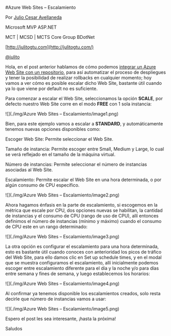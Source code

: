 <properties
	pageTitle="Azure Web Sites – Escalamiento"
	description="Escalar un sitio Web Azure"
	services="cloud"
	documentationCenter=""
	authors="andygonusa"
	manager=""
	editor="andygonusa"/>

<tags
	ms.service="cloud"
	ms.workload="debugging"
	ms.tgt_pltfrm="na"
	ms.devlang="na"
	ms.topic="how-to-article"
	ms.date="05/17/2016"
	ms.author="andygonusa"/>


#Azure Web Sites – Escalamiento

Por [Julio Cesar Avellaneda](http://mvp.microsoft.com/en-us/MVP/Julio%20Cesar%20Avellaneda-4038198)

Microsoft MVP ASP.NET

MCT | MCSD | MCTS
Core Group BDotNet

[http://julitogtu.com](http://julitogtu.com/)

[@julito](https://twitter.com/julitogtu)

Hola, en el post anterior hablamos de cómo podemos [integrar un Azure
Web Site con un
repositorio](http://julitogtu.wordpress.com/2014/03/10/azure-azure-web-sites-integracion-con-repositorios/),
para así automatizar el proceso de despliegues y tener la posibilidad de
realizar rollbacks en cualquier momento; hoy vamos a ver cómo es posible
escalar dicho Web Site, bastante útil cuando ya lo que viene por default
no es suficiente.

Para comenzar a escalar el Web Site, seleccionamos la opción **SCALE**,
por defecto nuestro Web Site corre en el modo **FREE** con 1 sola
instancia:

![](./img/Azure Web Sites – Escalamiento/image1.png)

Bien, para este ejemplo vamos a escalar a **STANDARD**, y
automáticamente tenemos nuevas opciones disponibles como:

Escoger Web Site: Permite seleccionar el Web Site.

Tamaño de instancia: Permite escoger entre Small, Medium y Large, lo
cual se verá reflejado en el tamaño de la máquina virtual.

Número de instancias: Permite seleccionar el número de instancias
asociadas al Web Site.

Escalamiento: Permite escalar el Web Site en una hora determinada, o por
algún consumo de CPU específico.

![](./img/Azure Web Sites – Escalamiento/image2.png)

Ahora hagamos énfasis en la parte de escalamiento, si escogemos en la
métrica que escale por CPU, dos opciones nuevas se habilitan, la
cantidad de instancias y el consumo de CPU (rango de uso de CPU), allí
entonces definimos el número de instancias (mínimo y máximo) cuando el
consumo de CPU este en un rango determinado:

![](./img/Azure Web Sites – Escalamiento/image3.png)

La otra opción es configurar el escalamiento para una hora determinada,
esto es bastante útil cuando conoces con anterioridad los picos de
tráfico del Web Site, para ello damos clic en Set up schedule times, y
en el modal que se muestra configuramos el escalamiento, allí
inicialmente podemos escoger entre escalamiento diferente para el día y
la noche y/o para días entre semana y fines de semana, y luego
establecemos los horarios:

![](./img/Azure Web Sites – Escalamiento/image4.png)

Al confirmar ya tenemos disponible los escalamientos creados, solo resta
decirle que número de instancias vamos a usar:

![](./img/Azure Web Sites – Escalamiento/image5.png)

Espero el post les sea interesante, ¡hasta la próxima!

Saludos
